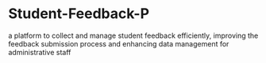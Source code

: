 # Student-Feedback-P
 a platform to collect and manage student feedback efficiently, improving the feedback submission process and enhancing data management for administrative staff
